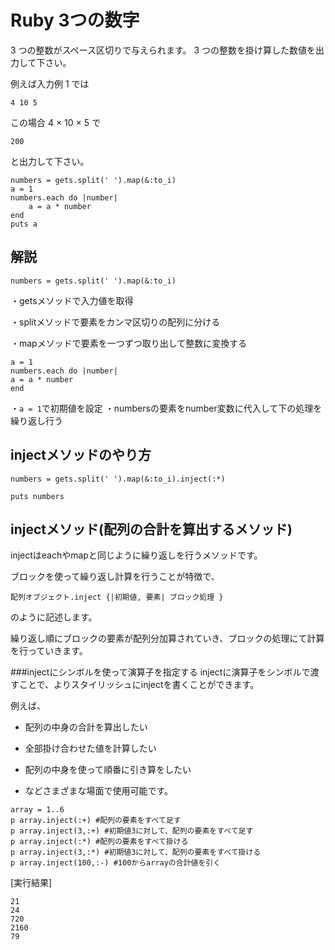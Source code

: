 # Ruby 3つの数字

3 つの整数がスペース区切りで与えられます。
3 つの整数を掛け算した数値を出力して下さい。

例えば入力例 1 では
```
4 10 5
```
この場合 4 × 10 × 5 で
```
200
```
と出力して下さい。


```
numbers = gets.split(' ').map(&:to_i)
a = 1
numbers.each do |number|
    a = a * number
end
puts a
```

## 解説
```
numbers = gets.split(' ').map(&:to_i)
```

・getsメソッドで入力値を取得

・splitメソッドで要素をカンマ区切りの配列に分ける

・mapメソッドで要素を一つずつ取り出して整数に変換する

```
a = 1
numbers.each do |number|
a = a * number
end
```

・`a = 1`で初期値を設定
・numbersの要素をnumber変数に代入して下の処理を繰り返し行う


## injectメソッドのやり方
```
numbers = gets.split(' ').map(&:to_i).inject(:*)

puts numbers
```


## injectメソッド(配列の合計を算出するメソッド)
injectはeachやmapと同じように繰り返しを行うメソッドです。

ブロックを使って繰り返し計算を行うことが特徴で、
```
配列オブジェクト.inject {|初期値, 要素| ブロック処理 }
```
のように記述します。

繰り返し順にブロックの要素が配列分加算されていき、ブロックの処理にて計算を行っていきます。


###injectにシンボルを使って演算子を指定する
injectに演算子をシンボルで渡すことで、よりスタイリッシュにinjectを書くことができます。

例えば、

* 配列の中身の合計を算出したい

* 全部掛け合わせた値を計算したい

* 配列の中身を使って順番に引き算をしたい

* などさまざまな場面で使用可能です。

```
array = 1..6
p array.inject(:+) #配列の要素をすべて足す
p array.inject(3,:+) #初期値3に対して、配列の要素をすべて足す
p array.inject(:*) #配列の要素をすべて掛ける
p array.inject(3,:*) #初期値3に対して、配列の要素をすべて掛ける
p array.inject(100,:-) #100からarrayの合計値を引く
```
[実行結果]
```
21
24
720
2160
79
```